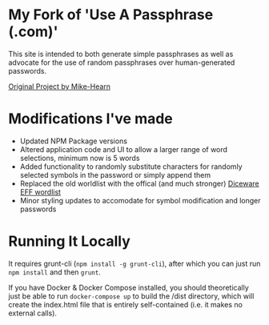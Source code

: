 


# My Fork of 'Use A Passphrase (.com)'

This site is intended to both generate simple passphrases as well as advocate
for the use of random passphrases over human-generated passwords.

[Original Project by Mike-Hearn](https://github.com/mike-hearn/useapassphrase)

# Modifications I've made

- Updated NPM Package versions
- Altered application code and UI to allow a larger range of word selections, minimum now is 5 words
- Added functionality to randomly substitute characters for randomly selected symbols in the password or simply append them
- Replaced the old worldlist with the offical (and much stronger) [Diceware EFF wordlist](https://www.eff.org/deeplinks/2016/07/new-wordlists-random-passphrases)
- Minor styling updates to accomodate for symbol modification and longer passwords


# Running It Locally

It requires grunt-cli (`npm install -g grunt-cli`), after which you can just
run `npm install` and then `grunt`.

If you have Docker & Docker Compose installed, you should theoretically just be
able to run `docker-compose up` to build the /dist directory, which will create
the index.html file that is entirely self-contained (i.e. it makes no external
calls).
